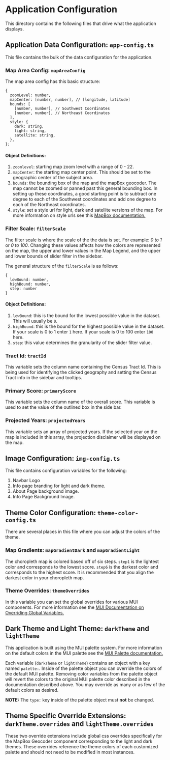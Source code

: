 # Application Configuration

This directory contains the following files that drive what the application displays.

## Application Data Configuration: `app-config.ts`

This file contains the bulk of the data configuration for the application.

### Map Area Config: `mapAreaConfig`

The map area config has this basic structure:

```
{
  zoomLevel: number,
  mapCenter: [number, number], // [longitude, latitude]
  bounds: [
    [number, number], // Southwest Coordinates
    [number, number], // Northeast Coordinates
  ],
  style: {
    dark: string,
    light: string,
    satellite: string,
  },
};
```

#### Object Definitions:

1. `zoomlevel`: starting map zoom level with a range of 0 - 22.
2. `mapCenter`: the starting map center point. This should be set to the geographic center of the subject area.
3. `bounds`: the bounding box of the map and the mapBox geocoder. The map cannot be zoomed or panned past this general bounding box. In setting up these coordinates, a good starting point is to subtract one degree to each of the Southwest coordinates and add one degree to each of the Northeast coordinates.
4. `style`: set a style url for light, dark and satellite versions of the map. For more information on style urls see this [MapBox documentation.](https://docs.mapbox.com/help/glossary/style-url/)

### Filter Scale: `filterScale`

The filter scale is where the scale of the the data is set. For example: _0 to 1_ or _0 to 100_. Changing these values affects how the colors are represented on the map, the upper and lower values in the Map Legend, and the upper and lower bounds of slider filter in the sidebar.

The general structure of the `filterScale` is as follows:

```
{
  lowBound: number,
  highBound: number,
  step: number
}
```

#### Object Definitions:

1. `lowBound`: this is the bound for the lowest possible value in the dataset. This will usually be `0`.
2. `highBound`: this is the bound for the highest possible value in the dataset. If your scale is 0 to 1 enter `1` here. If your scale is 0 to 100 enter `100` here.
3. `step`: this value determines the granularity of the slider filter value.

### Tract Id: `tractId`

This variable sets the column name containing the Census Tract Id. This is being used for identifying the clicked geography and setting the Census Tract info in the sidebar and tooltips.

### Primary Score: `primaryScore`

This variable sets the column name of the overall score. This variable is used to set the value of the outlined box in the side bar.

### Projected Years: `projectedYears`

This variable sets an array of projected years. If the selected year on the map is included in this array, the projection disclaimer will be displayed on the map.


## Image Configuration: `img-config.ts`

This file contains configuration variables for the following:

1. Navbar Logo
2. Info page branding for light and dark theme.
3. About Page background image.
4. Info Page Background Image.

## Theme Color Configuration: `theme-color-config.ts`

There are several places in this file where you can adjust the colors of the theme.

### Map Gradients: `mapGradientDark` and `mapGradientLight`

The choropleth map is colored based off of six steps. `step1` is the lightest color and corresponds to the lowest score. `step6` is the darkest color and corresponds to the highest score. It is recommended that you align the darkest color in your choropleth map.

### Theme Overrides: `themeOverrides`

In this variable you can set the global overrides for various MUI components. For more information see the [MUI Documentation on Overriding Global Variables.](https://material-ui.com/customization/globals/#css)

## Dark Theme and Light Theme: `darkTheme` and `lightTheme`

This application is built using the MUI palette system. For more information on the default colors in the MUI palette see the [MUI Palette documentation.](https://material-ui.com/customization/palette/)

Each variable (`darkTheme` or `lightTheme`) contains an object with a key named `palette:`. Inside of the palette object you can override the colors of the default MUI palette. Removing color variables from the palette object will revert the colors to the original MUI palette color described in the documentation described above. You may override as many or as few of the default colors as desired.

**NOTE:** The `type:` key inside of the palette object must **not** be changed.

## Theme Specific Override Extensions: `darkTheme.overrides` and `lightTheme.overrides`

These two override extensions include global css overrides specifically for the MapBox Geocoder component corresponding to the light and dark themes. These overrides reference the theme colors of each customized palette and should not need to be modified in most instances.
